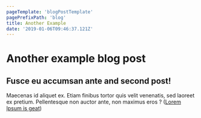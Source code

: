 ```yaml
---
pageTemplate: 'blogPostTemplate'
pagePrefixPath: 'blog'
title: Another Example
date: '2019-01-06T09:46:37.121Z'
---
```


# Another example blog post

## Fusce eu accumsan ante and second post!

Maecenas id aliquet ex. Etiam finibus tortor quis velit venenatis,
sed laoreet ex pretium.
Pellentesque non auctor ante, non maximus eros ?
([Lorem Ipsum is geat](https://www.lipsum.com/feed/html))
